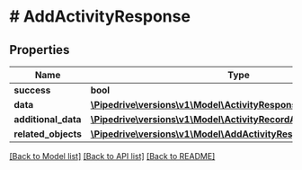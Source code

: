 # # AddActivityResponse

## Properties

Name | Type | Description | Notes
------------ | ------------- | ------------- | -------------
**success** | **bool** |  | [optional]
**data** | [**\Pipedrive\versions\v1\Model\ActivityResponseObject**](ActivityResponseObject.md) |  | [optional]
**additional_data** | [**\Pipedrive\versions\v1\Model\ActivityRecordAdditionalData**](ActivityRecordAdditionalData.md) |  | [optional]
**related_objects** | [**\Pipedrive\versions\v1\Model\AddActivityResponseRelatedObjects**](AddActivityResponseRelatedObjects.md) |  | [optional]

[[Back to Model list]](../../README.md#models) [[Back to API list]](../../README.md#endpoints) [[Back to README]](../../README.md)
